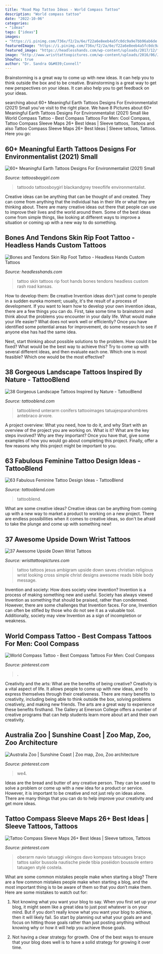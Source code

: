 ```yaml
---
title: "Road Map Tattoo Ideas - World Compass Tattoo"
description: "World compass tattoo"
date: "2022-10-06"
categories:
- "ideas"
tags: ["ideas"]
images:
- "https://i.pinimg.com/736x/f2/2a/6e/f22a6e8eeb4a5fc0dc9a9e7bb96ab6de.jpg"
featuredImage: "https://i.pinimg.com/736x/f2/2a/6e/f22a6e8eeb4a5fc0dc9a9e7bb96ab6de.jpg"
featured_image: "https://headlesshands.com/wp-content/uploads/2017/12/footriptattoo.jpg"
image: "http://www.wristtattoopictures.com/wp-content/uploads/2016/06/Jesus-WT136.jpg"
ShowToc: true
author: "Dr. Sandra O&#039;Connell"
---
```



Brainstorming is a great way to come up with new ideas. It can help you to think outside the box and to be creative. Brainstorming is a great way to get new perspectives on your ideas. It can also help you to get feedback on your ideas.

	

		
searching about 60+ Meaningful Earth Tattoos Designs For Environmentalist (2021) Small you've visit to the right place. We have 8 Pictures about 60+ Meaningful Earth Tattoos Designs For Environmentalist (2021) Small like World Compass Tattoo - Best Compass Tattoos For Men: Cool Compass, Tattoo Compass Sleeve Maps 26+ Best Ideas | Sleeve tattoos, Tattoos and also Tattoo Compass Sleeve Maps 26+ Best Ideas | Sleeve tattoos, Tattoos. Here you go:
		
    
## 60+ Meaningful Earth Tattoos Designs For Environmentalist (2021) Small

<img loading=lazy src="https://cdn.tattoosboygirl.com/wp-content/uploads/2021/05/Planet-Earth-tattoos-3.jpg" onerror="this.onerror=null;this.src='https://tse4.mm.bing.net/th?id=OIP.RG3ZG7bHaqCnPyoda2ql9gHaJ3&amp;pid=15.1';" alt="60+ Meaningful Earth Tattoos Designs For Environmentalist (2021) Small">

_Source: tattoosboygirl.com_

>tattoodo tattoosboygirl blackandgrey treeoflife environmentalist. 

	

Creative ideas can be anything that can be thought of and created. They can come from anything that the individual has in their life or what they are thinking about. There are many creative ideas out there that people can use to improve their lives and the world around them. Some of the best ideas come from simple things, like looking at different ways to improve a situation or coming up with a new way to do something.

    
## Bones And Tendons Skin Rip Foot Tattoo - Headless Hands Custom Tattoos

<img loading=lazy src="https://headlesshands.com/wp-content/uploads/2017/12/footriptattoo.jpg" onerror="this.onerror=null;this.src='https://tse4.mm.bing.net/th?id=OIP.qfvS9slZDrmnUiDhRj4GeQHaMa&amp;pid=15.1';" alt="Bones and Tendons Skin Rip Foot Tattoo - Headless Hands Custom Tattoos">

_Source: headlesshands.com_

>tattoo skin tattoos rip foot hands bones tendons headless custom rash road kansas. 

	

How to develop them: Be creative
Invention ideas don't just come to people in a sudden eureka moment; usually, it's the result of a process of development. If you want to learn how to develop your own invention ideas, there are a few things you can do. 
First, take some time to brainstorm and think about the problems you encounter in your daily life. What would make your life easier? What does not work well or efficiently? Once you have identified some potential areas for improvement, do some research to see if anyone else has had the same idea. 

Next, start thinking about possible solutions to the problem. How could it be fixed? What would be the best way to achieve this? Try to come up with several different ideas, and then evaluate each one. Which one is most feasible? Which one would be the most effective?

    
## 38 Gorgeous Landscape Tattoos Inspired By Nature - TattooBlend

<img loading=lazy src="https://tattooblend.com/wp-content/uploads/2016/05/22-1.jpg" onerror="this.onerror=null;this.src='https://tse2.mm.bing.net/th?id=OIP.ohaupzL-GqUs-0mUT5BSxAHaHb&amp;pid=15.1';" alt="38 Gorgeous Landscape Tattoos Inspired by Nature - TattooBlend">

_Source: tattooblend.com_

>tattooblend unterarm conifers tattooimages tatuajesparahombres antebraco árvore. 

	

A project overview: What you need, how to do it, and why
Start with an overview of the project you are working on. What is it? What are the key steps involved? Why are they important? Once you have that, give some examples of how you would go about completing this project. Finally, offer a few reasons why this project might be important to you.

    
## 63 Fabulous Feminine Tattoo Design Ideas - TattooBlend

<img loading=lazy src="https://tattooblend.com/wp-content/uploads/2016/08/floral-crown-tattoo.jpg" onerror="this.onerror=null;this.src='https://tse3.mm.bing.net/th?id=OIP.5ycu19C7F2hvQbPL9u8--QHaGC&amp;pid=15.1';" alt="63 Fabulous Feminine Tattoo Design Ideas - TattooBlend">

_Source: tattooblend.com_

>tattooblend. 

	

What are some creative ideas?
Creative ideas can be anything from coming up with a new way to market a product to working on a new project. There are endless possibilities when it comes to creative ideas, so don't be afraid to take the plunge and come up with something new!

    
## 37 Awesome Upside Down Wrist Tattoos

<img loading=lazy src="http://www.wristtattoopictures.com/wp-content/uploads/2016/06/Jesus-WT136.jpg" onerror="this.onerror=null;this.src='https://tse2.mm.bing.net/th?id=OIP.p-0RsTdWe6T0Ilsqxz8OpQHaHa&amp;pid=15.1';" alt="37 Awesome Upside Down Wrist Tattoos">

_Source: wristtattoopictures.com_

>tattoo tattoos jesus ambigram upside down saves christian religious wrist looking cross simple christ designs awesome reads bible body message. 

	

Invention and society: How does society view invention?
Invention is a process of making something new and useful. Society has always viewed Invention as something that should be praised, rather than condemned. However, there are some challenges that Invention faces. For one, Invention can often be stifled by those who do not see it as a valuable tool. Additionally, society may view Invention as a sign of incompletion or weakness.

    
## World Compass Tattoo - Best Compass Tattoos For Men: Cool Compass

<img loading=lazy src="https://i.pinimg.com/736x/f2/2a/6e/f22a6e8eeb4a5fc0dc9a9e7bb96ab6de.jpg" onerror="this.onerror=null;this.src='https://tse2.mm.bing.net/th?id=OIP.1rUIedzgUDgshLfj5N49AwHaPZ&amp;pid=15.1';" alt="World Compass Tattoo - Best Compass Tattoos For Men: Cool Compass">

_Source: pinterest.com_

>. 

	

Creativity and the arts: What are the benefits of being creative?
Creativity is a vital aspect of life. It allows people to come up with new ideas, and to express themselves through their creativeness. There are many benefits to creativity, including being able to think outside the box, solving problems creatively, and making new friends. The arts are a great way to experience these benefits firsthand. The Gallery at Emerson College offers a number of creative programs that can help students learn more about art and their own creativity.

    
## Australia Zoo | Sunshine Coast | Zoo Map, Zoo, Zoo Architecture

<img loading=lazy src="https://i.pinimg.com/736x/97/55/b6/9755b670f0be21989043b1b2205577e3.jpg" onerror="this.onerror=null;this.src='https://tse2.mm.bing.net/th?id=OIP.9dr-XHcUNDT3McWiNs734AHaKd&amp;pid=15.1';" alt="Australia Zoo | Sunshine Coast | Zoo map, Zoo, Zoo architecture">

_Source: pinterest.com_

>we4. 

	

Ideas are the bread and butter of any creative person. They can be used to solve a problem or come up with a new idea for a product or service. However, it is important to be creative and not just rely on ideas alone. There are many things that you can do to help improve your creativity and get more ideas.

    
## Tattoo Compass Sleeve Maps 26+ Best Ideas | Sleeve Tattoos, Tattoos

<img loading=lazy src="https://i.pinimg.com/736x/e8/16/0b/e8160b5f73e6018abc2eb3cf86538f0f.jpg" onerror="this.onerror=null;this.src='https://tse3.mm.bing.net/th?id=OIP.JFTL4uU2Xgc4ZpFA9D0eqwAAAA&amp;pid=15.1';" alt="Tattoo Compass Sleeve Maps 26+ Best Ideas | Sleeve tattoos, Tattoos">

_Source: pinterest.com_

>oberarm navio tatuaggi vikingos davo kompass tatouages braço tattos sailor bussola nautische piede tibia poséidon boussole entero tatuagen stylé costela. 

	

What are some common mistakes people make when starting a blog?
There are a few common mistakes people make when starting a blog, and the most important thing is to be aware of them so that you don’t make them. Here are some mistakes to watch out for:
1. Not knowing what you want your blog to say. When you first set up your blog, it might seem like a great idea to just post whatever is on your mind. But if you don’t really know what you want your blog to achieve, then it will likely fail. So start by planning out what your goals are and focus on hitting those goals rather than just posting anything without knowing why or how it will help you achieve those goals.

2. Not having a clear strategy for growth. One of the best ways to ensure that your blog does well is to have a solid strategy for growing it over time.

